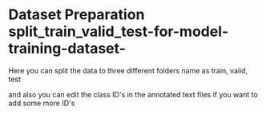 # Dataset Preparation split_train_valid_test-for-model-training-dataset-
Here you can split the data to three different folders name as train, valid, test

and also you can edit the class ID's in the annotated text files if you want to add some more ID's 
